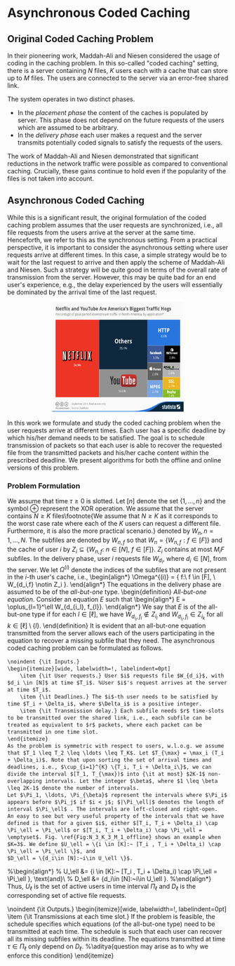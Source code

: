 <head>
  <script type="text/x-mathjax-config"> MathJax.Hub.Config({ TeX: { equationNumbers: { autoNumber: "all" } } }); </script>
       <script type="text/x-mathjax-config">
         MathJax.Hub.Config({
           tex2jax: {
             inlineMath: [ ['$','$'], ["\\(","\\)"] ],
             processEscapes: true
           }
         });
       </script>
       <script src="https://cdn.mathjax.org/mathjax/latest/MathJax.js?config=TeX-AMS-MML_HTMLorMML" type="text/javascript"></script>

</head>

# Asynchronous Coded Caching

## Original Coded Caching Problem
In their pioneering work, Maddah-Ali and Niesen considered the usage of coding in the caching problem. In this so-called "coded caching" setting, there is a server containing $N$ files, $K$ users each with a cache that can store up to $M$ files. The users are connected to the server via an error-free shared link.

The system operates in two distinct phases. 
* In the *placement phase* the content of the caches is populated by server. This phase does not depend on the future requests of the users which are assumed to be arbitrary. 
* In the *delivery phase* each user makes a request and the server transmits potentially coded signals to satisfy the requests of the users.

The work of Maddah-Ali and Niesen demonstrated that significant reductions in the network traffic were possible as compared to conventional caching. Crucially, these gains continue to hold even if the popularity of the files is not taken into account.


## Asynchronous Coded Caching
While this is a significant result, the original formulation of the coded caching problem assumes that the user requests are synchronized, i.e., all file requests from the users arrive at the server at the same time. Henceforth, we refer to this as the synchronous setting. From a practical perspective, it is important to consider the asynchronous setting where user requests arrive at different times.
	In this case, a simple strategy would be to wait for the last request to arrive and then apply the scheme of Maddah-Ali and Niesen. Such a strategy will be quite good in terms of the overall rate of transmission from the server. However, this may be quite bad for an end user's experience, e.g., the delay experienced by the users will essentially be dominated by the arrival time of the last request.
	
<p align="center">
  <img src="Netflix.jpg" width="300" height="250">
</p>

In this work we formulate and study the coded caching problem when the user requests arrive at different times. Each user has a specific deadline by which his/her demand needs to be satisfied. The goal is to schedule transmission of packets so that each user is able to recover the requested file from the transmitted packets and his/her cache content within the prescribed deadline. We present algorithms for both the offline and online versions of this problem.

### Problem Formulation
We assume that time $\tau \geq 0$ is slotted. Let $[n]$ denote the set $\{1, \ldots, n\}$ and the symbol $\oplus$ represent the XOR operation. We assume that the server contains $N\geq K$ files\footnote{We assume that $N\geq K$ as it corresponds to the worst case rate where each of the $K$ users can request a different file. Furthermore, it is also the more practical scenario.} denoted by $W_{n}, n = 1, \dots, N$. The subfiles are denoted by $W_{n,f}$ so that $W_n = \{W_{n,f}: f \in [F]\}$ and the cache of user $i$ by $Z_i \subseteq \{ W_{n,f}: \ n \in [N], \ f \in [F] \}$. $Z_i$ contains at most $M_iF$ subfiles. In the delivery phase, user $i$ requests file $W_{d_i}$, where $d_i \in [N]$, from the server.
We let $\Omega^{(i)}$ denote the indices of the subfiles that are not present in the $i$-th user's cache, i.e.,
	\begin{align*}
	\Omega^{(i)} = \{ f:\ f \in [F], \ W_{d_i,f} \notin Z_i \}.
	\end{align*}
The equations in the delivery phase are assumed to be of the *all-but-one* type.
\begin{definition} *All-but-one equation*. Consider an equation $E$ such that
\begin{align*}
E = \oplus_{l=1}^\ell W_{d_{i_l}, f_{l}}.
\end{align*}
We say that $E$ is of the all-but-one type if for each $l \in [\ell]$, we have $W_{d_{i_l}, f_{l}} \notin Z_{i_l}$ and $W_{d_{i_l}, f_{l}} \in Z_{i_{k}}$ for all $k \in [\ell] \setminus \{l\}$.
\end{definition}
It is evident that an all-but-one equation transmitted from the server allows each of the users participating in the equation to recover a missing subfile that they need. The asynchronous coded caching problem can be formulated as follows.
	
	\noindent {\it Inputs.}
	\begin{itemize}[wide, labelwidth=!, labelindent=0pt]
		\item {\it User requests.} User $i$ requests file $W_{d_i}$, with $d_i \in [N]$ at time $T_i$. %User $i$'s request arrives at the server at time $T_i$.
		\item {\it Deadlines.} The $i$-th user needs to be satisfied by time $T_i + \Delta_i$, where $\Delta_i$ is a positive integer.
		\item {\it Transmission delay.} Each subfile needs $r$ time-slots to be transmitted over the shared link, i.e., each subfile can be treated as equivalent to $r$ packets, where each packet can be transmitted in one time slot.
	\end{itemize}
	As the problem is symmetric with respect to users, w.l.o.g. we assume that $T_1 \leq T_2 \leq \ldots \leq T_K$. Let $T_{\max} = \max_i (T_i + \Delta_i)$. Note that upon sorting the set of arrival times and deadlines, i.e., $\cup_{i=1}^{K} \{T_i, T_i + \Delta_i\}$, we can divide the interval $[T_1, T_{\max})$ into {\it at most} $2K-1$ non-overlapping intervals. Let the integer $\beta$, where $1 \leq \beta \leq 2K-1$ denote the number of intervals.
	Let $\Pi_1, \ldots, \Pi_{\beta}$ represent the intervals where $\Pi_i$ appears before $\Pi_j$ if $i < j$; $|\Pi_\ell|$ denotes the length of interval $\Pi_\ell$ . The intervals are left-closed and right-open.  An easy to see but very useful property of the intervals that we have defined is that for a given $i$, either $[T_i, T_i + \Delta_i) \cap \Pi_\ell = \Pi_\ell$ or $[T_i, T_i + \Delta_i) \cap \Pi_\ell = \emptyset$. Fig. \ref{Fig:N_3_K_3_M_1_offline} shows an example when $K=3$. We define $U_\ell = \{i \in [K]:~ [T_i , T_i + \Delta_i) \cap \Pi_\ell = \Pi_\ell \}$, and
	$D_\ell = \{d_i\in [N]:~i\in U_\ell \}$.
%\begin{align*}
%	U_\ell &= \{i \in [K]:~ [T_i , T_i + \Delta_i) \cap \Pi_\ell = \Pi_\ell \}, \text{and}\\
%	D_\ell &= \{d_i\in [N]:~i\in U_\ell \}.
%\end{align*}
Thus, $U_\ell$ is the set of active users in time interval $\Pi_\ell$ and $D_\ell$ is the corresponding set of active file requests.
	
\noindent {\it Outputs.}
	\begin{itemize}[wide, labelwidth=!, labelindent=0pt]
		\item {\it Transmissions at each time slot.} If the problem is feasible, the schedule specifies which equations (of the all-but-one type) need to be transmitted at each time. The schedule is such that each user can recover all its missing subfiles within its deadline. The equations transmitted at time $\tau \in \Pi_\ell$ only depend on $D_\ell$. %\aditya{question may arise as to why we enforce this condition}
	\end{itemize}



